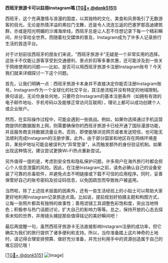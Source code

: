 **西班牙旅游卡可以註冊instagram嗎 [[TG💪+ @donk5151](https://t.me/s/donk5151)]**

西班牙，这个充满激情与浪漫的国度，以其独特的文化、美食和风景吸引了无数游客的目光。无论是热情洋溢的弗拉门戈舞，还是令人流连忘返的巴塞罗那高迪建筑群，亦或是阳光明媚的沙滩海岸线，西班牙总是让人忍不住想记录下每一个精彩瞬间，并分享给全世界。而随着社交媒体的普及，Instagram成为了许多人记录旅行生活的首选平台。

对于计划前往西班牙的朋友们来说，“西班牙旅游卡”无疑是一个非常实用的选择。这张卡不仅能让游客享受到交通便利、景点折扣等多重优惠，还可能涉及到一些关于网络使用的问题——比如，是否可以用西班牙旅游卡注册Instagram账号？今天我们就来详细探讨一下这个问题。

首先，让我们明确一点：西班牙旅游卡本身并不直接决定你能否注册Instagram账号。Instagram作为一个全球化的社交平台，其注册流程并没有特定的地域限制。换句话说，无论你身处何地，只要符合Instagram的基本注册条件（如拥有有效的电子邮件地址、手机号码以及能够正常访问互联网），理论上都可以成功创建个人或企业账户。

然而，在实际操作过程中，可能会遇到一些挑战。例如，如果你选择通过手机运营商提供的数据服务上网，则需要确保你的西班牙旅游卡已经开通了国际漫游功能，并且服务商支持数据流量业务。否则，即使能够浏览网页或者发送短信，也可能无法顺利完成Instagram的注册步骤。此外，由于部分国家和地区存在网络环境差异，某些IP地址可能会被误判为“异常登录”，从而触发额外的身份验证机制。如果出现这种情况，建议尝试更换Wi-Fi热点重新尝试。

另外值得一提的是，考虑到安全性和隐私保护问题，许多用户在海外旅行时都会担心个人信息泄露的风险。因此，在注册Instagram之前，请务必确认自己的设备安装了可靠的杀毒软件，并避免点击不明链接或下载不可信的应用程序。同时，妥善保管好自己的账号密码及验证码信息，以免因疏忽而导致账户被盗用。

当然啦，除了上述技术层面的因素外，还有一些生活经验上的小贴士可以帮助大家更好地利用Instagram记录旅途点滴。比如说，提前规划好拍摄主题和构图方式，让每一张照片都具有独特的故事性；善用滤镜工具调整色彩饱和度，突出当地特色；积极参与热门话题讨论，扩大自己的影响力等等。总之，保持开放的心态去探索未知的世界，并用镜头捕捉那些值得铭记的美好瞬间吧！

最后再提醒一句，虽然西班牙旅游卡无法直接影响Instagram注册的成功率，但它确实为我们的旅行提供了诸多便利和支持。所以，当你准备踏上这片神奇的土地时，请记得合理安排预算、做好充分准备，并充分利用手中的资源创造属于自己的难忘回忆哦！

[[TG💪+ @donk5151](https://t.me/s/donk5151) ![Image](https://i.postimg.cc/rwNCRYN7/Snipaste-2025-04-30-17-27-05.png)]